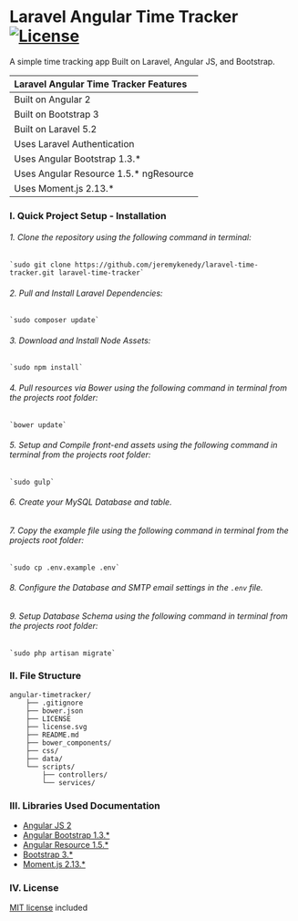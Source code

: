 # Laravel Angular Time Tracker [![License](http://jeremykenedy.com/license-mit.svg)]()

A simple time tracking app Built on Laravel, Angular JS, and Bootstrap.

| Laravel Angular Time Tracker Features |
| :------------ |
| Built on Angular 2 |
| Built on Bootstrap 3 |
| Built on Laravel 5.2 |
| Uses Laravel Authentication |
| Uses Angular Bootstrap 1.3.* |
| Uses Angular Resource 1.5.* ngResource |
| Uses Moment.js 2.13.* |

### I. Quick Project Setup - Installation

###### 1. Clone the repository using the following command in terminal:

	`sudo git clone https://github.com/jeremykenedy/laravel-time-tracker.git laravel-time-tracker`

###### 2. Pull and Install Laravel Dependencies:

	`sudo composer update`

###### 3. Download and Install Node Assets:

	`sudo npm install`

###### 4. Pull resources via Bower using the following command in terminal from the projects root folder:

	`bower update`

###### 5. Setup and Compile front-end assets using the following command in terminal from the projects root folder:

	`sudo gulp`

###### 6. Create your MySQL Database and table.

###### 7. Copy the example file  using the following command in terminal from the projects root folder:

	`sudo cp .env.example .env`

###### 8. Configure the Database and SMTP email settings in the ```.env``` file.

###### 9. Setup Database Schema using the following command in terminal from the projects root folder:

	`sudo php artisan migrate`


### II. File Structure
```
angular-timetracker/
    ├── .gitignore
    ├── bower.json
    ├── LICENSE
    ├── license.svg
    ├── README.md
	├── bower_components/
	├── css/
	├── data/
	└── scripts/
	    ├── controllers/
	    └── services/

```

### III. Libraries Used Documentation
* [Angular JS 2](https://angular.io/docs/ts/latest/)
* [Angular Bootstrap 1.3.*](https://angular-ui.github.io/bootstrap/)
* [Angular Resource 1.5.*](https://docs.angularjs.org/api/ngResource)
* [Bootstrap 3.*](http://getbootstrap.com/)
* [Moment.js 2.13.*](http://momentjs.com/docs/)

### IV. License
[MIT license](https://github.com/jeremykenedy/angular-timetracker/blob/master/LICENSE) included
